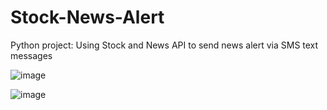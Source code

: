 # Stock-News-Alert
Python project: Using Stock and News API to send news alert via SMS text messages

![image](https://user-images.githubusercontent.com/74474611/119883049-b3a27c00-bef4-11eb-8211-7db82b3468ff.png)


![image](https://user-images.githubusercontent.com/74474611/119882975-a2596f80-bef4-11eb-8a86-9bcbe5514b4b.png)

